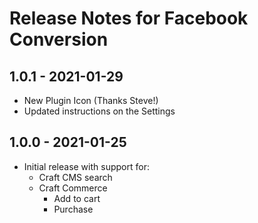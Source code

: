 # Release Notes for Facebook Conversion

## 1.0.1 - 2021-01-29

- New Plugin Icon (Thanks Steve!)
- Updated instructions on the Settings

## 1.0.0 - 2021-01-25

- Initial release with support for:
  - Craft CMS search
  - Craft Commerce
    - Add to cart
    - Purchase
